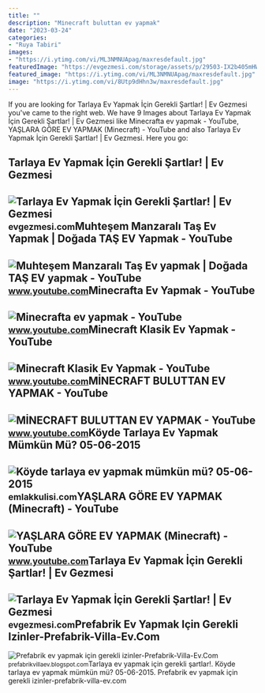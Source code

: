 ```yaml
---
title: ""
description: "Mi̇necraft buluttan ev yapmak"
date: "2023-03-24"
categories:
- "Ruya Tabiri"
images:
- "https://i.ytimg.com/vi/ML3NMNUApag/maxresdefault.jpg"
featuredImage: "https://evgezmesi.com/storage/assets/p/29503-IX2b405mHWsczVfl.jpg"
featured_image: "https://i.ytimg.com/vi/ML3NMNUApag/maxresdefault.jpg"
image: "https://i.ytimg.com/vi/8Utp9dHhn3w/maxresdefault.jpg"
---
```


If you are looking for Tarlaya Ev Yapmak İçin Gerekli Şartlar! | Ev Gezmesi you've came to the right web. We have 9 Images about Tarlaya Ev Yapmak İçin Gerekli Şartlar! | Ev Gezmesi like Minecrafta ev yapmak - YouTube, YAŞLARA GÖRE EV YAPMAK (Minecraft) - YouTube and also Tarlaya Ev Yapmak İçin Gerekli Şartlar! | Ev Gezmesi. Here you go:

Tarlaya Ev Yapmak İçin Gerekli Şartlar! | Ev Gezmesi
----------------------------------------------------

 ![Tarlaya Ev Yapmak İçin Gerekli Şartlar! | Ev Gezmesi](https://evgezmesi.com/storage/assets/p/29503-IX2b405mHWsczVfl.jpg) <small>evgezmesi.com</small>Muhteşem Manzaralı Taş Ev Yapmak | Doğada TAŞ EV Yapmak - YouTube
-----------------------------------------------------------------

 ![Muhteşem Manzaralı Taş Ev yapmak | Doğada TAŞ EV yapmak - YouTube](https://i.ytimg.com/vi/OEMFJv91TgM/hqdefault.jpg) <small>www.youtube.com</small>Minecrafta Ev Yapmak - YouTube
------------------------------

 ![Minecrafta ev yapmak - YouTube](https://i.ytimg.com/vi/ML3NMNUApag/maxresdefault.jpg) <small>www.youtube.com</small>Minecraft Klasik Ev Yapmak - YouTube
------------------------------------

 ![Minecraft Klasik Ev Yapmak - YouTube](https://i.ytimg.com/vi/vdfuAnhrRVc/maxresdefault.jpg) <small>www.youtube.com</small>MİNECRAFT BULUTTAN EV YAPMAK - YouTube
--------------------------------------

 ![MİNECRAFT BULUTTAN EV YAPMAK - YouTube](https://i.ytimg.com/vi/8Utp9dHhn3w/maxresdefault.jpg) <small>www.youtube.com</small>Köyde Tarlaya Ev Yapmak Mümkün Mü? 05-06-2015
---------------------------------------------

 ![Köyde tarlaya ev yapmak mümkün mü? 05-06-2015](https://cdn.emlakkulisi.com/resim/orjinal/NTk3OTYzMD-koyde-tarlaya-ev-yapmak-mumkun-mu.jpg) <small>emlakkulisi.com</small>YAŞLARA GÖRE EV YAPMAK (Minecraft) - YouTube
--------------------------------------------

 ![YAŞLARA GÖRE EV YAPMAK (Minecraft) - YouTube](https://i.ytimg.com/vi/GgpyqiEKdgU/maxresdefault.jpg) <small>www.youtube.com</small>Tarlaya Ev Yapmak İçin Gerekli Şartlar! | Ev Gezmesi
----------------------------------------------------

 ![Tarlaya Ev Yapmak İçin Gerekli Şartlar! | Ev Gezmesi](https://evgezmesi.com/storage/assets/p/29503-p19Nghg2tHRLkqL1.jpg) <small>evgezmesi.com</small>Prefabrik Ev Yapmak Için Gerekli Izinler-Prefabrik-Villa-Ev.Com
---------------------------------------------------------------

 ![Prefabrik ev yapmak için gerekli izinler-Prefabrik-Villa-Ev.Com](https://1.bp.blogspot.com/-vpzMUT5b9LM/WRGiNtSqJ_I/AAAAAAAAAAM/wg7a6Cbpw1s05mbYpNg-lvlQU_7bhZILgCLcB/s1600/prefabrik-ev.jpg) <small>prefabrikvillaev.blogspot.com</small>Tarlaya ev yapmak i̇çin gerekli şartlar!. Köyde tarlaya ev yapmak mümkün mü? 05-06-2015. Prefabrik ev yapmak için gerekli izinler-prefabrik-villa-ev.com
